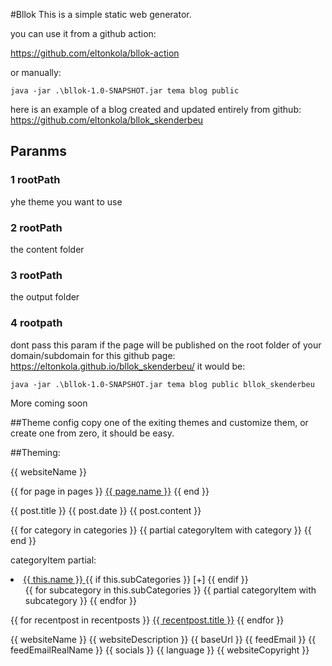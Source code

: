 #Bllok
This is a simple static web generator.

you can use it from a github action:

https://github.com/eltonkola/bllok-action

or manually:
```
java -jar .\bllok-1.0-SNAPSHOT.jar tema blog public
```
here is an example of a blog created and updated entirely from github:
https://github.com/eltonkola/bllok_skenderbeu

## Paranms

### 1 rootPath
yhe theme you want to use
### 2 rootPath
the content folder
### 3 rootPath
the output folder
### 4 rootpath
dont pass this param if the page will be published on the root folder of your domain/subdomain
for this github page: https://eltonkola.github.io/bllok_skenderbeu/ it would be:

```
java -jar .\bllok-1.0-SNAPSHOT.jar tema blog public bllok_skenderbeu
```

More coming soon


##Theme config
copy one of the exiting themes and customize them, or create one from zero, it should be easy.





##Theming:

{{ websiteName }}

{{ for page in pages }}
    <a href="{{ page.link }}">{{ page.name }}</a>
{{ end }}

{{ post.title }}
{{ post.date }}
{{ post.content }}


{{ for category in categories }}
{{ partial categoryItem with category }}
{{ end }}


categoryItem partial:

 <li class="has-children">
    <a href="#" class="category-parent-link">
        {{ this.name }}
    </a> 
    {{ if this.subCategories }}
        <span class="category-toggle">[+]</span>
    {{ endif }}
    <ul>
         {{ for subcategory in this.subCategories }}
            {{ partial categoryItem with subcategory }}
        {{ endfor }}
    </ul>
 </li>


{{ for recentpost in recentposts }}
<a href="{{ recentpost.link }}">{{ recentpost.title }}</a>
{{ endfor }}

{{ websiteName }}
{{ websiteDescription }}
{{ baseUrl }}
{{ feedEmail }}
{{ feedEmailRealName }}
{{ socials }}
{{ language }}
{{ websiteCopyright }}

